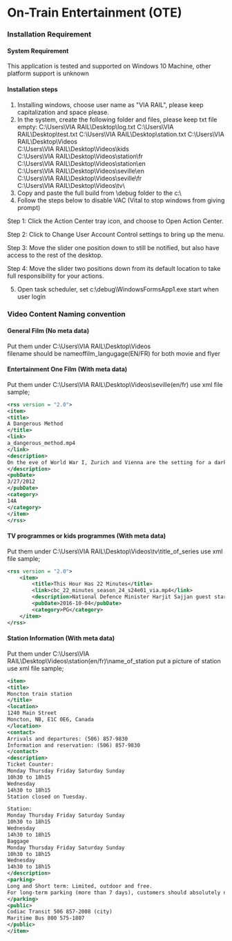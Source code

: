 # On-Train Entertainment (OTE)

### Installation Requirement
#### System Requirement
This application is tested and supported on Windows 10 Machine, other platform support is unknown
#### Installation steps
1. Installing windows, choose user name as "VIA RAIL", please keep capitalization and space please.
2. In the system, create the following folder and files, please keep txt file empty:
C:\Users\VIA RAIL\Desktop\log.txt
C:\Users\VIA RAIL\Desktop\test.txt
C:\Users\VIA RAIL\Desktop\station.txt
C:\Users\VIA RAIL\Desktop\Videos\
C:\Users\VIA RAIL\Desktop\Videos\kids\
C:\Users\VIA RAIL\Desktop\Videos\station\fr\
C:\Users\VIA RAIL\Desktop\Videos\station\en\
C:\Users\VIA RAIL\Desktop\Videos\seville\en\
C:\Users\VIA RAIL\Desktop\Videos\seville\fr\
C:\Users\VIA RAIL\Desktop\Videos\tv\
3. Copy and paste the full build from \debug folder to the c:\
4. Follow the steps below to disable VAC (Vital to stop windows from giving prompt)

Step 1: Click the Action Center tray icon, and choose to Open Action Center.

Step 2: Click to Change User Account Control settings to bring up the menu.

Step 3: Move the slider one position down to still be notified, but also have access to the rest of the desktop.

Step 4: Move the slider two positions down from its default location to take full responsibility for your actions.

5. Open task scheduler, set c:\debug\WindowsFormsApp1.exe start when user login
### Video Content Naming convention
#### General Film (No meta data)
Put them under C:\Users\VIA RAIL\Desktop\Videos\
filename should be nameoffilm_langugage(EN/FR) for both movie and flyer
#### Entertainment One Film (With meta data)
Put them under C:\Users\VIA RAIL\Desktop\Videos\seville\(en/fr)
use xml file sample;
```xml
<rss version = "2.0">
<item>
<title>
A Dangerous Method
</title>
<link>
a_dangerous_method.mp4
</link>
<description>
On the eve of World War I, Zurich and Vienna are the setting for a dark tale of sexual and intellectual discovery. Drawn from true-life events, A DANGEROUS METHOD takes a glimpse into the turbulent relationships between fledgling psychiatrist Carl Jung, his mentor Sigmund Freud and Sabina Spielrein, the troubled but beautiful young woman who comes between them. Into the mix comes Otto Gross, a debauched patient who is determined to push the boundaries. In this exploration of sensuality, ambition and deceit set the scene for the pivotal moment when Jung, Freud and Sabina come together and split apart, forever changing the face of modern thought.
</description>
<pubDate>
3/27/2012
</pubDate>
<category>
14A
</category>
</item>
</rss>
```

#### TV programmes or kids programmes (With meta data)

Put them under C:\Users\VIA RAIL\Desktop\Videos\tv\title_of_series
use xml file sample;

```xml
<rss version = "2.0">
    <item>
        <title>This Hour Has 22 Minutes</title>
        <link>cbc_22_minutes_season_24_s24e01_via.mp4</link>
        <description>National Defence Minister Harjit Sajjan guest stars when This Hour Has 22 Minutes returns for its 24th season. Also featuring a field report from the most-watched U.S. presidential debate ever.</description>
        <pubDate>2016-10-04</pubDate>
        <category>PG</category>
    </item>
</rss>
```

#### Station Information (With meta data)

Put them under C:\Users\VIA RAIL\Desktop\Videos\station\(en/fr)\name_of_station
put a picture of station
use xml file sample;

```xml
<item>
<title>
Moncton train station
</title>
<location>
1240 Main Street
Moncton, NB, E1C 0E6, Canada 
</location>
<contact>
Arrivals and departures: (506) 857-9830
Information and reservation: (506) 857-9830
</contact>
<description>
Ticket Counter:
Monday Thursday Friday Saturday Sunday
10h30 to 18h15
Wednesday
14h30 to 18h15
Station closed on Tuesday.

Station:
Monday Thursday Friday Saturday Sunday
10h30 to 18h15
Wednesday
14h30 to 18h15
Baggage
Monday Thursday Friday Saturday Sunday
10h30 to 18h15
Wednesday
14h30 to 18h15
</description>
<parking>
Long and Short term: Limited, outdoor and free.
For long-term parking (more than 7 days), customers should absolutely notify the station staff for availability and instructions on where to park.
</parking>
<public>
Codiac Transit 506 857-2008 (city)
Maritime Bus 800 575-1807
</public>
</item>
```
